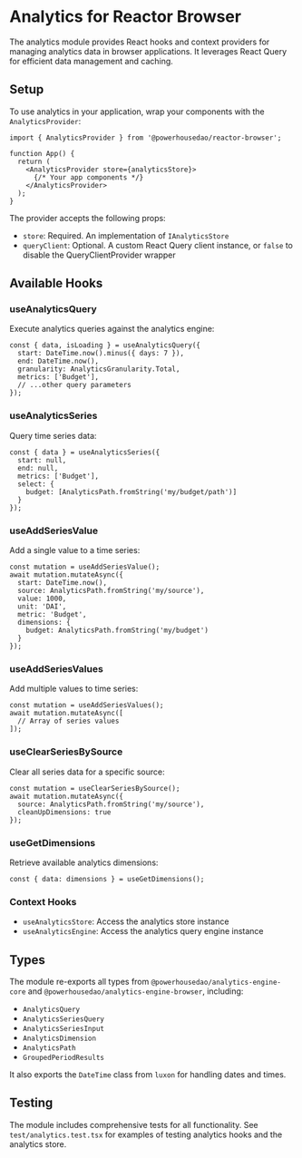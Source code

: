 # Analytics for Reactor Browser

The analytics module provides React hooks and context providers for managing analytics data in browser applications. It leverages React Query for efficient data management and caching.

## Setup

To use analytics in your application, wrap your components with the `AnalyticsProvider`:

```tsx
import { AnalyticsProvider } from '@powerhousedao/reactor-browser';

function App() {
  return (
    <AnalyticsProvider store={analyticsStore}>
      {/* Your app components */}
    </AnalyticsProvider>
  );
}
```

The provider accepts the following props:
- `store`: Required. An implementation of `IAnalyticsStore`
- `queryClient`: Optional. A custom React Query client instance, or `false` to disable the QueryClientProvider wrapper

## Available Hooks

### useAnalyticsQuery

Execute analytics queries against the analytics engine:

```tsx
const { data, isLoading } = useAnalyticsQuery({
  start: DateTime.now().minus({ days: 7 }),
  end: DateTime.now(),
  granularity: AnalyticsGranularity.Total,
  metrics: ['Budget'],
  // ...other query parameters
});
```

### useAnalyticsSeries

Query time series data:

```tsx
const { data } = useAnalyticsSeries({
  start: null,
  end: null,
  metrics: ['Budget'],
  select: {
    budget: [AnalyticsPath.fromString('my/budget/path')]
  }
});
```

### useAddSeriesValue

Add a single value to a time series:

```tsx
const mutation = useAddSeriesValue();
await mutation.mutateAsync({
  start: DateTime.now(),
  source: AnalyticsPath.fromString('my/source'),
  value: 1000,
  unit: 'DAI',
  metric: 'Budget',
  dimensions: {
    budget: AnalyticsPath.fromString('my/budget')
  }
});
```

### useAddSeriesValues

Add multiple values to time series:

```tsx
const mutation = useAddSeriesValues();
await mutation.mutateAsync([
  // Array of series values
]);
```

### useClearSeriesBySource

Clear all series data for a specific source:

```tsx
const mutation = useClearSeriesBySource();
await mutation.mutateAsync({
  source: AnalyticsPath.fromString('my/source'),
  cleanUpDimensions: true
});
```

### useGetDimensions

Retrieve available analytics dimensions:

```tsx
const { data: dimensions } = useGetDimensions();
```

### Context Hooks

- `useAnalyticsStore`: Access the analytics store instance
- `useAnalyticsEngine`: Access the analytics query engine instance

## Types

The module re-exports all types from `@powerhousedao/analytics-engine-core` and `@powerhousedao/analytics-engine-browser`, including:

- `AnalyticsQuery`
- `AnalyticsSeriesQuery`
- `AnalyticsSeriesInput`
- `AnalyticsDimension`
- `AnalyticsPath`
- `GroupedPeriodResults`

It also exports the `DateTime` class from `luxon` for handling dates and times.

## Testing

The module includes comprehensive tests for all functionality. See `test/analytics.test.tsx` for examples of testing analytics hooks and the analytics store.